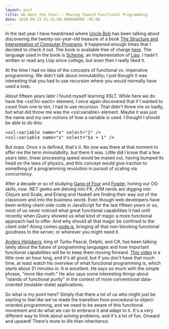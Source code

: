 ```yaml
---
layout: post
title: We Want the Func! - Moving Toward Functional Programming
date: 2010-09-22 01:31:00.000000000 -05:00
---
```

<div class="kg-card-markdown"><p>In the last year I have heard/read where <a href="http://www.objectmentor.com/omTeam/martin_r.html">Uncle Bob</a> has been talking about discovering the twenty-six-year-old treasure of a book <a href="http://en.wikipedia.org/wiki/Structure_and_Interpretation_of_Computer_Programs">The Structure and Interpretation of Computer Programs</a>. It happened enough times that I decided to check it out. The book is available free of charge <a href="http://www.scribd.com/doc/15556326/Structure-and-Interpretation-of-Computer-Programs-SICP">here</a>. The language used in the book is <a href="http://en.wikipedia.org/wiki/Scheme_%28programming_language%29">Scheme</a>, an implementation of <a href="http://en.wikipedia.org/wiki/Lisp_programming_language">Lisp</a>. I hadn't written or read any Lisp since college, but even then I really liked it.</p>
<p>At the time I had no idea of the concepts of functional vs. imperative programming. We didn't talk about immutability; I just thought it was interesting that you had to use recursion where you would normally have used a loop.</p>
<p>About fifteen years later I found myself learning XSLT. While here we do have the &lt;xsl:for-each&gt; element, I once again discovered that if I wanted to count from one to ten, I had to use recursion. That didn't throw me so badly, but what did throw me was the &lt;xsl:variable&gt; element. Maybe it was just the name and my own notions of how a variable is used. I thought I should be able to do this:</p>
<pre>&lt;xsl:variable name="x" select="1" /&gt;
&lt;xsl:variable name="x" select="$x + 1" /&gt;
</pre>
<p>But nope. Once x is defined, that's it. No one was there at that moment to offer me the term <i>immutability</i>, but there it was. Little did I know that a few years later, linear processing speed would be maxed out, having bumped its head on the laws of physics, and this concept would give traction to something of a programming revolution in pursuit of scaling via concurrency.</p>
<p>After a decade or so of studying <a href="http://en.wikipedia.org/wiki/Design_Patterns_%28book%29">Gang of Four</a> and <a href="http://martinfowler.com/books.html#eaa">Fowler</a>, honing our OO skills, now .NET geeks are delving into F#, JVM nerds are digging into Clojure and Scala, and Erlang and Haskell are finding their way out of the classroom and into the business world. Even though web developers have been writing client-side code in JavaScript for the last fifteen years or so, most of us never noticed what great functional capabilities it had until recently when jQuery showed us what kind of magic a more functional approach had to offer. And why should all that magic be confined to the client side? Along comes <a href="http://nodejs.org/">node.js</a>, bringing all that non-blocking functional goodness to the server, or wherever you might need it.</p>
<p><a href="http://en.wikipedia.org/wiki/Anders_Hejlsberg">Anders Hejlsberg</a>, king of Turbo Pascal, Delphi, and C#, has been talking lately about the future of programming languages and how important functional capabilities will be to keep them moving forward. <a href="http://channel9.msdn.com/blogs/adebruyn/techdays-2010-developer-keynote-by-anders-hejlsberg">This video</a> is a little over an hour long, and it's all good, but if you don't have that much time, at least watch his overview of what functional programming is, which starts about 21 minutes in. It is excellent. He says so much with the simple phrase, &quot;more like math.&quot; He also says some interesting things about &quot;islands of functional purity&quot; in the context of more conventional data-oriented (mutable-state) applications.</p>
<p>So what is my point here? Simply that there a lot of us who might just be starting to feel like we've made the transition from procedural to object-oriented programming, and we need to be aware of this functional movement and do what we can to embrace it and adapt to it. It's a very different way to think about solving problems, and it's a lot of fun. Onward and upward! There's more to life than inheritance.</p>
</div>
